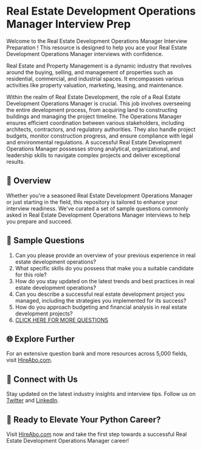 # Real Estate Development Operations Manager Interview Prep

Welcome to the Real Estate Development Operations Manager Interview Preparation ! This resource is designed to help you ace your Real Estate Development Operations Manager interviews with confidence.

Real Estate and Property Management is a dynamic industry that revolves around the buying, selling, and management of properties such as residential, commercial, and industrial spaces. It encompasses various activities like property valuation, marketing, leasing, and maintenance. 

Within the realm of Real Estate Development, the role of a Real Estate Development Operations Manager is crucial. This job involves overseeing the entire development process, from acquiring land to constructing buildings and managing the project timeline. The Operations Manager ensures efficient coordination between various stakeholders, including architects, contractors, and regulatory authorities. They also handle project budgets, monitor construction progress, and ensure compliance with legal and environmental regulations. A successful Real Estate Development Operations Manager possesses strong analytical, organizational, and leadership skills to navigate complex projects and deliver exceptional results.

## 🚀 Overview

Whether you're a seasoned Real Estate Development Operations Manager or just starting in the field, this repository is tailored to enhance your interview readiness. We've curated a set of sample questions commonly asked in Real Estate Development Operations Manager interviews to help you prepare and succeed.

## 📝 Sample Questions

1. Can you please provide an overview of your previous experience in real estate development operations?
2. What specific skills do you possess that make you a suitable candidate for this role?
3. How do you stay updated on the latest trends and best practices in real estate development operations?
4. Can you describe a successful real estate development project you managed, including the strategies you implemented for its success?
5. How do you approach budgeting and financial analysis in real estate development projects?
6. [CLICK HERE FOR MORE QUESTIONS](https://hireabo.com/job/21_3_12/Real%20Estate%20Development%20Operations%20Manager)

## 🌐 Explore Further

For an extensive question bank and more resources across 5,000 fields, visit [HireAbo.com](https://www.hireabo.com).

## 📱 Connect with Us

Stay updated on the latest industry insights and interview tips. Follow us on [Twitter](https://twitter.com/hireabo) and [LinkedIn](https://www.linkedin.com/in/hire-abo-3609972a8/).

## 🚀 Ready to Elevate Your Python Career?

Visit [HireAbo.com](https://www.hireabo.com) now and take the first step towards a successful Real Estate Development Operations Manager career!